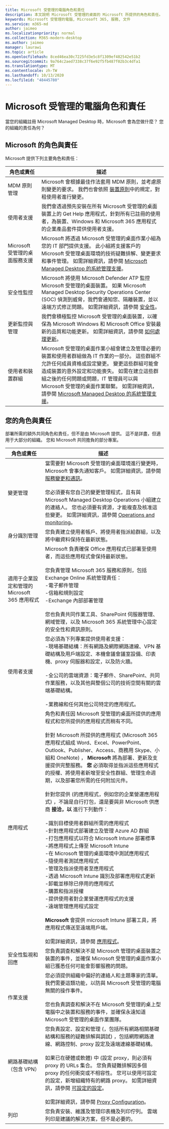 ```yaml
---
title: Microsoft 受管理的電腦角色和責任
description: 本文說明 Microsoft 受管理的桌面的 Microsoft 所提供的角色和責任。
keywords: Microsoft 受管理的電腦, Microsoft 365, 服務, 文件
ms.service: m365-md
author: jaimeo
ms.localizationpriority: normal
ms.collection: M365-modern-desktop
ms.author: jaimeo
manager: laurawi
ms.topic: article
ms.openlocfilehash: 8ced46ea30c7225fd3e5c8f1309ef482542e51b2
ms.sourcegitcommit: 9a764c2aed7338c37f6e92f5fb487f02b3c4dfa1
ms.translationtype: MT
ms.contentlocale: zh-TW
ms.lasthandoff: 10/13/2020
ms.locfileid: "48445780"
---
```

# <a name="microsoft-managed-desktop-roles-and-responsibilities"></a>Microsoft 受管理的電腦角色和責任


<!--This topic is the target for a "Learn more" link in the Admin Portal (aka.ms/admin-access); do not delete.-->
<!-- from Roles and responsibilities -->

當您的組織註冊 Microsoft Managed Desktop 時，Microsoft 會為您做什麼？ 您的組織的責任為何？

## <a name="microsofts-roles-and-responsibilities"></a>Microsoft 的角色與責任

Microsoft 提供下列主要角色和責任：

角色或責任 | 描述
--- | ---
MDM 原則管理 | Microsoft 會根據最佳作法套用 MDM 原則，並考慮原則變更的要求。 我們也會依照 [裝置原則](../service-description/device-policies.md)中的規定，對租使用者進行變更。
使用者支援 | 我們會透過預先安裝在所有 Microsoft 受管理的桌面裝置上的 Get Help 應用程式，針對所有已註冊的使用者，為裝置、Windows 和 Microsoft 365 應用程式的企業產品套件提供使用者支援。 
Microsoft 受管理的桌面服務支援 | Microsoft 將透過 Microsoft 受管理的桌面作業小組為您的 IT 部門提供支援。 此小組將支援客戶的 Microsoft 受管理桌面環境的技術疑難排解、變更要求和事件管理。 如需詳細資訊，請參閱 [Microsoft Managed Desktop 的系統管理支援](../working-with-managed-desktop/admin-support.md)。
安全性監控 | Microsoft 將使用 Microsoft Defender ATP 監控 Microsoft 受管理的桌面裝置。 如果 Microsoft Managed Desktop Security Operations Center (SOC) 偵測到威脅，我們會通知您、隔離裝置，並以遠端方式修正問題。 如需詳細資訊，請參閱 [安全性](../service-description/security.md)。
更新監控與管理 | 我們會積極監控 Microsoft 受管理的桌面裝置，以確保為 Microsoft Windows 和 Microsoft Office 安裝最新的品質和功能更新。 如需詳細資訊，請參閱 [如何處理更新](../service-description/updates.md)。
使用者和裝置群組 | Microsoft 受管理的桌面作業小組會建立及管理必要的裝置和使用者群組做為 IT 作業的一部分。 這些群組不允許任何成員資格或設定變更。 變更這些群組可能會造成裝置的意外設定和功能喪失。 如需在建立這些群組之後的任何問題或問題，IT 管理員可以與 Microsoft 受管理的桌面作業聯繫。 如需詳細資訊，請參閱 [Microsoft Managed Desktop 的系統管理支援](../working-with-managed-desktop/admin-support.md)。

## <a name="your-roles-and-responsibilities"></a>您的角色與責任

部署所需的額外共同角色和責任，但不是由 Microsoft 提供。 這不是詳盡，但適用于大部分的組織。 您和 Microsoft 共同擔負的部分專案。 

角色或責任 | 描述
--- | ---
變更管理 | 當需要對 Microsoft 受管理的桌面環境進行變更時，Microsoft 會事先通知客戶。 如需詳細資訊，請參閱 [服務變更和通訊](../service-description/servicechanges.md)。<br><br>您必須要有您自己的變更管理程式，且有與 Microsoft Managed Desktop Operations 小組建立的連絡人。 您也必須要有資源，才能複查及核准這些變更。 如需詳細資訊，請參閱 [Operations and monitoring](../service-description/operations-and-monitoring.md)。  
身分識別管理 | 您負責建立使用者帳戶、將使用者指派給群組，以及將中繼資料保持在最新狀態。 
適用于企業設定和管理的 Microsoft 365 應用程式 | Microsoft 負責確保 Office 應用程式已部署至使用者，而這些應用程式會保持最新狀態。 <br><br> 您負責管理 Microsoft 365 服務和原則，包括 Exchange Online 系統管理責任：<br>-電子郵件管理<br>-信箱和規則設定<br>-Exchange 內部部署管理<br><br>您也負責共同作業工具、SharePoint 伺服器管理、網域管理，以及 Microsoft 365 系統管理中心設定的安全性和資訊原則。 
使用者支援 | 您必須為下列專案提供使用者支援： <br>-現場基礎結構：所有網路及網際網路連線、VPN 基礎結構及用戶端設定、本機會議會議室設備、印表機、proxy 伺服器和設定，以及防火牆。<br><br>-全公司的雲端資源：電子郵件、SharePoint、共同作業服務，以及其他與整個公司的技術空間有關的雲端基礎結構。<br><br>-業務線和任何其他公司特定的應用程式。
應用程式 | 角色和責任因 Microsoft 受管理的桌面所提供的應用程式和您所提供的應用程式而稍有不同。 <br><br>針對 Microsoft 所提供的應用程式 (Microsoft 365 應用程式組成 Word、Excel、PowerPoint、Outlook、Publisher、Access、商務用 Skype、小組和 OneNote) ， **Microsoft** 將為部署、更新及支援提供完整服務。 **您** 必須取得並指派這些應用程式的授權、將使用者新增至安全性群組、管理生命週期，以及部署您所需的任何附加元件。<br><br>針對您提供 (的應用程式，例如您的企業營運應用程式) ，不論是自行打包，還是要與非 Microsoft 供應商 **接洽，以** 進行下列動作： <br><br>-識別目標使用者群組所需的應用程式<br>-針對應用程式部署建立及管理 Azure AD 群組<br>-打包應用程式以符合 Microsoft Intune 部署標準<br>-將應用程式上傳至 Microsoft Intune<br>-在 Microsoft 管理的桌面環境中測試應用程式<br>-隨使用者測試應用程式<br>-管理及指派使用者至應用程式<br>-透過 Microsoft Intune 識別及部署應用程式更新<br>-卸載並移除已停用的應用程式<br>-購置和指派授權<br>-提供使用者對企業營運應用程式的支援<br>-遠端管理應用程式設定<br><br>**Microsoft** 會提供 microsoft Intune 部署工具，將應用程式傳送至遠端用戶端。<br><br>如需詳細資訊，請參閱 [應用程式](../get-ready/apps.md)。
安全性監視和回應 | 您負責調查和解決不是 Microsoft 管理的桌面裝置之裝置的事件，並確保 Microsoft 受管理的桌面作業小組已獲悉任何可能會影響服務的問題。
作業支援 | 您必須提供組織中偏好的連絡人和主題專家的清單。 我們需要這類功能，以防與 Microsoft 受管理的電腦無關的操作事件。 <br><br>您也負責調查和解決不在 Microsoft 受管理的桌上型電腦中之裝置和服務的事件，並確保永遠知道 Microsoft 受管理的桌面作業團隊。
網路基礎結構（包含 VPN） | 您負責設定、設定和管理 (，包括所有網路相關基礎結構和服務的疑難排解與調試) ，包括網際網路連線、網路控制、proxy 設定及遠端連線基礎結構。<br><br>如果已在硬體或軟體) 中 (設定 proxy，則必須有 proxy 的 URLs 集合。 您負責疑難排解因多個 proxy 的任何衝突或不相容性。 您可以使用可設定的設定，新增組織特有的網路 proxy。 如需詳細資訊，請參閱 [可設定的設定](../working-with-managed-desktop/config-setting-ref.md#proxy)。<br><br>如需詳細資訊，請參閱 [Proxy Configuration](../get-ready/network.md)。
列印 | 您負責安裝、維護及管理印表機及列印佇列。 雲端列印是建議的解決方案，但不是必要的。 




